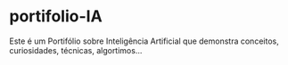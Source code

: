 # portifolio-IA
Este é um Portifólio sobre Inteligência Artificial que demonstra conceitos, curiosidades, técnicas, algortimos...

